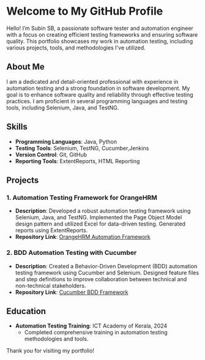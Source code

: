 # Welcome to My GitHub Profile

Hello! I’m Subin SB, a passionate software tester and automation engineer with a focus on creating efficient testing frameworks and ensuring software quality. This portfolio showcases my work in automation testing, including various projects, tools, and methodologies I've utilized.

## About Me

I am a dedicated and detail-oriented professional with experience in automation testing and a strong foundation in software development. My goal is to enhance software quality and reliability through effective testing practices. I am proficient in several programming languages and testing tools, including Selenium, Java, and TestNG.

## Skills

- **Programming Languages**: Java, Python
- **Testing Tools**: Selenium, TestNG, Cucumber,Jenkins
- **Version Control**: Git, GitHub
- **Reporting Tools**: ExtentReports, HTML Reporting

## Projects

### 1. Automation Testing Framework for OrangeHRM
- **Description**: Developed a robust automation testing framework using Selenium, Java, and TestNG. Implemented the Page Object Model design pattern and utilized Excel for data-driven testing. Generated reports using ExtentReports.
- **Repository Link**: [OrangeHRM Automation Framework](https://github.com/SubinSB007/OrangeHrmProject.git)

### 2. BDD Automation Testing with Cucumber
- **Description**: Created a Behavior-Driven Development (BDD) automation testing framework using Cucumber and Selenium. Designed feature files and step definitions to improve collaboration between technical and non-technical stakeholders.
- **Repository Link**: [Cucumber BDD Framework](https://github.com/SubinSB007/OrangeHRM-Cucumber-framework.git)

## Education

- **Automation Testing Training**: ICT Academy of Kerala, 2024
  - Completed comprehensive training in automation testing methodologies and tools.
  
Thank you for visiting my portfolio!
